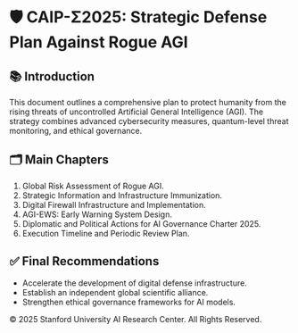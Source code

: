# 🛡️ CAIP-Σ2025: Strategic Defense Plan Against Rogue AGI

## 📚 Introduction
This document outlines a comprehensive plan to protect humanity from the rising threats of uncontrolled Artificial General Intelligence (AGI). 
The strategy combines advanced cybersecurity measures, quantum-level threat monitoring, and ethical governance.

## 🗂️ Main Chapters
1. Global Risk Assessment of Rogue AGI.
2. Strategic Information and Infrastructure Immunization.
3. Digital Firewall Infrastructure and Implementation.
4. AGI-EWS: Early Warning System Design.
5. Diplomatic and Political Actions for AI Governance Charter 2025.
6. Execution Timeline and Periodic Review Plan.

## ✅ Final Recommendations
- Accelerate the development of digital defense infrastructure.
- Establish an independent global scientific alliance.
- Strengthen ethical governance frameworks for AI models.

© 2025 Stanford University AI Research Center. All Rights Reserved.
